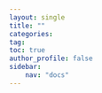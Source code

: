 ```yaml
---
layout: single 
title: ""
categories: 
tag:
toc: true
author_profile: false
sidebar:
    nav: "docs"
---
```

